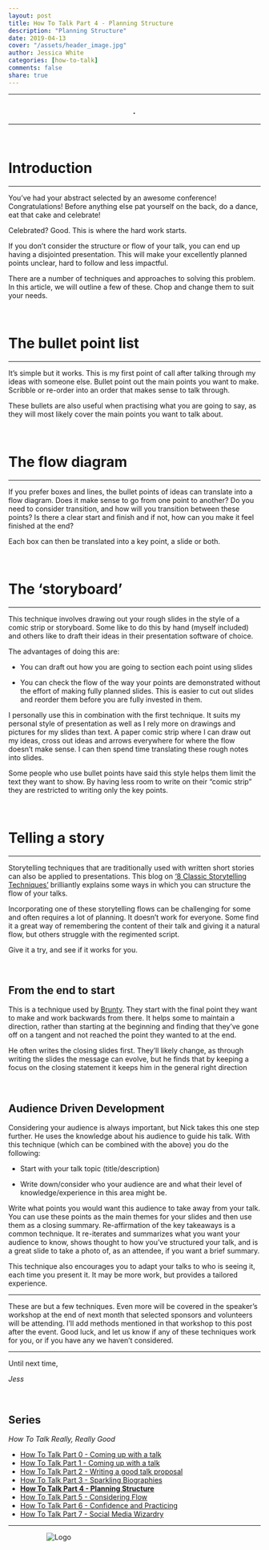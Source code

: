 ```yaml
---
layout: post
title: How To Talk Part 4 - Planning Structure
description: "Planning Structure"
date: 2019-04-13
cover: "/assets/header_image.jpg"
author: Jessica White
categories: [how-to-talk]
comments: false
share: true
---
```


----
<center>
<h3 class="quote"><i>.</i> </h3>
</center>

---

<br/>

# Introduction

---

You’ve had your abstract selected by an awesome conference! Congratulations! Before anything else pat yourself on the back, do a dance, eat that cake and celebrate!

Celebrated? Good. This is where the hard work starts.

If you don’t consider the structure or flow of your talk, you can end up having a disjointed presentation. This will make your excellently planned points unclear, hard to follow and less impactful.

There are a number of techniques and approaches to solving this problem. In this article, we will outline a few of these. Chop and change them to suit your needs.

<br/>

# The bullet point list

---

It’s simple but it works. This is my first point of call after talking through my ideas with someone else. Bullet point out the main points you want to make. Scribble or re-order into an order that makes sense to talk through.

These bullets are also useful when practising what you are going to say, as they will most likely cover the main points you want to talk about.

<br/>

# The flow diagram

---

If you prefer boxes and lines, the bullet points of ideas can translate into a flow diagram. Does it make sense to go from one point to another? Do you need to consider transition, and how will you transition between these points? Is there a clear start and finish and if not, how can you make it feel finished at the end?

Each box can then be translated into a key point, a slide or both.

<br/>

# The ‘storyboard’

---

This technique involves drawing out your rough slides in the style of a comic strip or storyboard. Some like to do this by hand (myself included) and others like to draft their ideas in their presentation software of choice.

The advantages of doing this are:

- You can draft out how you are going to section each point using slides

- You can check the flow of the way your points are demonstrated without the effort of making fully planned slides. This is easier to cut out slides and reorder them before you are fully invested in them.

I personally use this in combination with the first technique. It suits my personal style of presentation as well as I rely more on drawings and pictures for my slides than text. A paper comic strip where I can draw out my ideas, cross out ideas and arrows everywhere for where the flow doesn’t make sense. I can then spend time translating these rough notes into slides.

Some people who use bullet points have said this style helps them limit the text they want to show. By having less room to write on their “comic strip” they are restricted to writing only the key points.

<br/>

# Telling a story

---

Storytelling techniques that are traditionally used with written short stories can also be applied to presentations. This blog on [‘8 Classic Storytelling Techniques’](https://www.sparkol.com/en/Blog/November-2014/8-Classic-storytelling-techniques-for-engaging-presentations) brilliantly explains some ways in which you can structure the flow of your talks.

Incorporating one of these storytelling flows can be challenging for some and often requires a lot of planning. It doesn’t work for everyone. Some find it a great way of remembering the content of their talk and giving it a natural flow, but others struggle with the regimented script.

Give it a try, and see if it works for you.

<br/>

## From the end to start

This is a technique used by [Brunty](https://twitter.com/Brunty?lang=en-gb). They start with the final point they want to make and work backwards from there. It helps some to maintain a direction, rather than starting at the beginning and finding that they’ve gone off on a tangent and not reached the point they wanted to at the end.

He often writes the closing slides first. They’ll likely change, as through writing the slides the message can evolve, but he finds that by keeping a focus on the closing statement it keeps him in the general right direction

<br/>

## Audience Driven Development

Considering your audience is always important, but Nick takes this one step further. He uses the knowledge about his audience to guide his talk. With this technique (which can be combined with the above) you do the following:

- Start with your talk topic (title/description)

- Write down/consider who your audience are and what their level of knowledge/experience in this area might be.

Write what points you would want this audience to take away from your talk.
You can use these points as the main themes for your slides and then use them as a closing summary. Re-affirmation of the key takeaways is a common technique. It re-iterates and summarizes what you want your audience to know, shows thought to how you’ve structured your talk, and is a great slide to take a photo of, as an attendee, if you want a brief summary.

This technique also encourages you to adapt your talks to who is seeing it, each time you present it. It may be more work, but provides a tailored experience.

---

These are but a few techniques. Even more will be covered in the speaker’s workshop at the end of next month that selected sponsors and volunteers will be attending. I’ll add methods mentioned in that workshop to this post after the event.
Good luck, and let us know if any of these techniques work for you, or if you have any we haven’t considered.

---

Until next time,

_Jess_

<br/>

## Series

_How To Talk Really, Really Good_

* <a href="{{site.baseurl}}/2019/01/07/intro-to-this-series.html">How To Talk Part 0 - Coming up with a talk</a>
* <a href="{{site.baseurl}}/2019/01/08/coming-up-with-a-talk-post.html">How To Talk Part 1 - Coming up with a talk</a>
* <a href="{{site.baseurl}}/2019/02/08/writing-a-talk-proposal-post.html">How To Talk Part 2 - Writing a good talk proposal</a>
* <a href="{{site.baseurl}}/2019/02/23/sparkling-biographies-post.html">How To Talk Part 3 - Sparkling Biographies</a>
* <strong><a href="{{site.baseurl}}/2019/04/13/planning-structure-post.html">How To Talk Part 4 - Planning Structure</a></strong>
* <a href="{{site.baseurl}}/2019/05/07/considering-flow-post.html">How To Talk Part 5 - Considering Flow</a>
* <a href="{{site.baseurl}}/2019/09/07/building-confidence-post.html">How To Talk Part 6 - Confidence and Practicing</a>
* <a href="{{site.baseurl}}/2019/10/10/social-media-wizardry.html">How To Talk Part 7 - Social Media Wizardry</a>

---

<div style="text-align:center; width:20%; margin-left: 10%;" markdown="1">
<img src="{{site.baseurl}}/assets/logo.png" alt="Logo">
</div>
